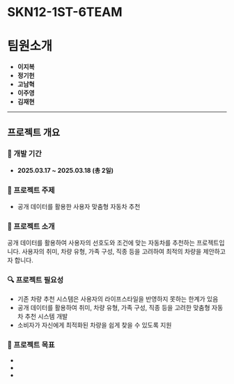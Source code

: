 # SKN12-1ST-6TEAM
# 팀원소개

- **이지복**
- **정기헌**
- **고남혁**
- **이주영**
- **김재현**
  
---

## 프로젝트 개요

### 📅 개발 기간
- **2025.03.17 ~ 2025.03.18 (총 2일)**

### 🚗 프로젝트 주제
- 공개 데이터를 활용한 사용자 맞춤형 자동차 추천

### 📝 프로젝트 소개
공개 데이터를 활용하여 사용자의 선호도와 조건에 맞는 자동차를 추천하는 프로젝트입니다.
사용자의 취미, 차량 유형, 가족 구성, 직종 등을 고려하여 최적의 차량을 제안하고자 합니다.

### 🔍 프로젝트 필요성
- 기존 차량 추천 시스템은 사용자의 라이프스타일을 반영하지 못하는 한계가 있음
- 공개 데이터를 활용하여 취미, 차량 유형, 가족 구성, 직종 등을 고려한 맞춤형 자동차 추천 시스템 개발
- 소비자가 자신에게 최적화된 차량을 쉽게 찾을 수 있도록 지원

### 🎯 프로젝트 목표
-
-
-
